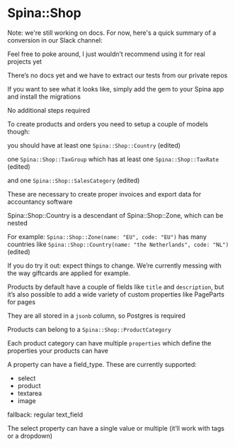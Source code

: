 # Spina::Shop
Note: we're still working on docs. For now, here's a quick summary of a conversion in our Slack channel:


Feel free to poke around, I just wouldn’t recommend using it for real projects yet

There’s no docs yet and we have to extract our tests from our private repos

If you want to see what it looks like, simply add the gem to your Spina app and install the migrations

No additional steps required

To create products and orders you need to setup a couple of models though:

you should have at least one `Spina::Shop::Country` (edited)

one `Spina::Shop::TaxGroup` which has at least one `Spina::Shop::TaxRate` (edited)

and one `Spina::Shop::SalesCategory` (edited)

These are necessary to create proper invoices and export data for accountancy software

Spina::Shop::Country is a descendant of Spina::Shop::Zone, which can be nested

For example: `Spina::Shop::Zone(name: "EU", code: "EU")` has many countries like `Spina::Shop::Country(name: "the Netherlands", code: "NL")` (edited)

If you do try it out: expect things to change. We’re currently messing with the way giftcards are applied for example.

Products by default have a couple of fields like `title` and `description`, but it’s also possible to add a wide variety of custom properties like PageParts for pages

They are all stored in a `jsonb` column, so Postgres is required

Products can belong to a `Spina::Shop::ProductCategory`

Each product category can have multiple `properties` which define the properties your products can have

A property can have a field_type. These are currently supported:
- select
- product
- textarea
- image

fallback: regular text_field

The select property can have a single value or multiple (it’ll work with tags or a dropdown)
